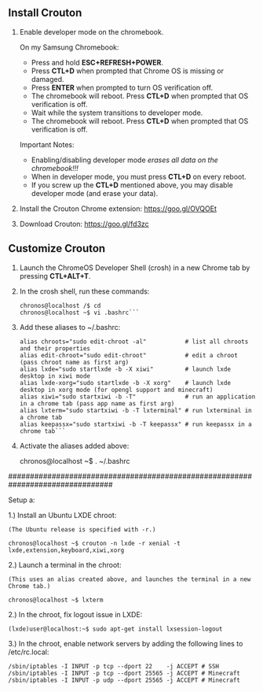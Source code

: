 ## Install Crouton

1. Enable developer mode on the chromebook.

   On my Samsung Chromebook:
   * Press and hold **ESC+REFRESH+POWER**.
   * Press **CTL+D** when prompted that Chrome OS is missing or damaged.
   * Press **ENTER** when prompted to turn OS verification off.
   * The chromebook will reboot. Press **CTL+D** when prompted that OS verification is off.
   * Wait while the system transitions to developer mode.
   * The chromebook will reboot. Press **CTL+D** when prompted that OS verification is off.

   Important Notes:
   * Enabling/disabling developer mode _erases all data on the chromebook!!!_
   * When in developer mode, you must press **CTL+D** on every reboot.
   * If you screw up the **CTL+D** mentioned above, you may disable developer mode (and erase your data).

2. Install the Crouton Chrome extension: https://goo.gl/OVQOEt

3. Download Crouton: https://goo.gl/fd3zc

## Customize Crouton

1. Launch the ChromeOS Developer Shell (crosh) in a new Chrome tab by pressing **CTL+ALT+T**.
  
2. In the crosh shell, run these commands:
   ```crosh> shell
   chronos@localhost /$ cd
   chronos@localhost ~$ vi .bashrc```

3. Add these aliases to ~/.bashrc:

   ```alias crouton="sudo sh ~/Downloads/crouton"    # crouton shortcut
   alias chroots="sudo edit-chroot -al"           # list all chroots and their properties
   alias edit-chroot="sudo edit-chroot"           # edit a chroot (pass chroot name as first arg) 
   alias lxde="sudo startlxde -b -X xiwi"         # launch lxde desktop in xiwi mode
   alias lxde-xorg="sudo startlxde -b -X xorg"    # launch lxde desktop in xorg mode (for opengl support and minecraft)
   alias xiwi="sudo startxiwi -b -T"              # run an application in a chrome tab (pass app name as first arg)
   alias lxterm="sudo startxiwi -b -T lxterminal" # run lxterminal in a chrome tab
   alias keepassx="sudo startxiwi -b -T keepassx" # run keepassx in a chrome tab```

4. Activate the aliases added above:

   chronos@localhost ~$ . ~/.bashrc

################################################################################

Setup a:

  1.) Install an Ubuntu LXDE chroot:

    (The Ubuntu release is specified with -r.)

    chronos@localhost ~$ crouton -n lxde -r xenial -t lxde,extension,keyboard,xiwi,xorg

  2.) Launch a terminal in the chroot:

    (This uses an alias created above, and launches the terminal in a new Chrome tab.)

    chronos@localhost ~$ lxterm

  2.) In the chroot, fix logout issue in LXDE:

    (lxde)user@localhost:~$ sudo apt-get install lxsession-logout

  3.) In the chroot, enable network servers by adding the following lines to /etc/rc.local:

    /sbin/iptables -I INPUT -p tcp --dport 22    -j ACCEPT # SSH
    /sbin/iptables -I INPUT -p tcp --dport 25565 -j ACCEPT # Minecraft
    /sbin/iptables -I INPUT -p udp --dport 25565 -j ACCEPT # Minecraft
